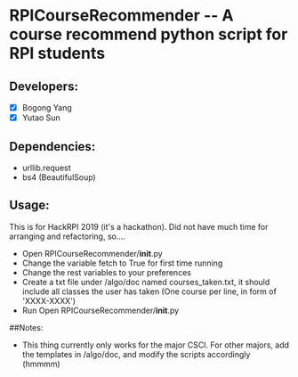 # RPICourseRecommender -- A course recommend python script for RPI students

## Developers:
-[x] Bogong Yang
-[x] Yutao Sun

## Dependencies:
- urllib.request
- bs4 (BeautifulSoup)

## Usage:
This is for HackRPI 2019 (it's a hackathon). Did not have much time for arranging and refactoring, so....
- Open RPICourseRecommender/__init__.py
- Change the variable fetch to True for first time running
- Change the rest variables to your preferences
- Create a txt file under /algo/doc named courses_taken.txt, it should include all classes the user has taken (One course per line, in form of 'XXXX-XXXX')
- Run Open RPICourseRecommender/__init__.py

##Notes:
- This thing currently only works for the major CSCI. For other majors, add the templates in /algo/doc, and modify the scripts accordingly (hmmmm)
